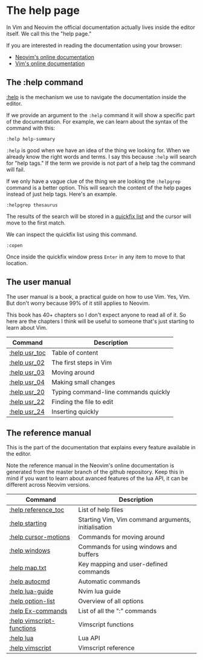 # The help page

In Vim and Neovim the official documentation actually lives inside the editor itself. We call this the "help page."

If you are interested in reading the documentation using your browser:

* [Neovim's online documentation](https://neovim.io/doc/user/index.html)
* [Vim's online documentation](https://vimhelp.org/)

## The :help command

[:help](https://neovim.io/doc/user/helphelp.html#%3Ahelp) is the mechanism we use to navigate the documentation inside the editor.

If we provide an argument to the `:help` command it will show a specific part of the documentation. For example, we can learn about the syntax of the command with this:

```vim
:help help-summary
```

`:help` is good when we have an idea of the thing we looking for. When we already know the right words and terms. I say this because `:help` will search for "help tags." If the term we provide is not part of a help tag the command will fail.

If we only have a vague clue of the thing we are looking the `:helpgrep` command is a better option. This will search the content of the help pages instead of just help tags. Here's an example.

```vim
:helpgrep thesaurus
```

The results of the search will be stored in a [quickfix list](https://neovim.io/doc/user/quickfix.html#Quickfix) and the cursor will move to the first match.

We can inspect the quickfix list using this command.

```vim
:copen
```

Once inside the quickfix window press `Enter` in any item to move to that location.

## The user manual

The user manual is a book, a practical guide on how to use Vim. Yes, Vim. But don't worry because 99% of it still applies to Neovim.

This book has 40+ chapters so I don't expect anyone to read all of it. So here are the chapters I think will be useful to someone that's just starting to learn about Vim.

| Command | Description |
| --- | --- |
| [:help usr_toc](https://neovim.io/doc/user/usr_toc.html) | Table of content |
| [:help usr_02](https://neovim.io/doc/user/usr_02.html#usr_02.txt) | The first steps in Vim |
| [:help usr_03](https://neovim.io/doc/user/usr_03.html#usr_03.txt) | Moving around |
| [:help usr_04](https://neovim.io/doc/user/usr_04.html#usr_04.txt) | Making small changes |
| [:help usr_20](https://neovim.io/doc/user/usr_20.html#usr_20.txt) | Typing command-line commands quickly |
| [:help usr_22](https://neovim.io/doc/user/usr_22.html#usr_22.txt) | Finding the file to edit |
| [:help usr_24](https://neovim.io/doc/user/usr_24.html#usr_24.txt) | Inserting quickly |

## The reference manual

This is the part of the documentation that explains every feature available in the editor.

Note the reference manual in the Neovim's online documentation is generated from the master branch of the github repository. Keep this in mind if you want to learn about avanced features of the lua API, it can be different across Neovim versions.

| Command | Description |
| --- | --- |
| [:help reference_toc](https://neovim.io/doc/user/index.html#reference_toc) | List of help files |
| [:help starting](https://neovim.io/doc/user/starting.html#starting) | Starting Vim, Vim command arguments, initialisation |
| [:help cursor-motions](https://neovim.io/doc/user/motion.html#motion.txt) | Commands for moving around |
| [:help windows](https://neovim.io/doc/user/windows.html#windows) | Commands for using windows and buffers |
| [:help map.txt](https://neovim.io/doc/user/map.html) | Key mapping and user-defined commands |
| [:help autocmd](https://neovim.io/doc/user/autocmd.html) | Automatic commands |
| [:help lua-guide](https://neovim.io/doc/user/lua-guide.html#lua-guide) | Nvim lua guide |
| [:help option-list](https://neovim.io/doc/user/quickref.html#option-list) | Overview of all options |
| [:help Ex-commands](https://neovim.io/doc/user/vimindex.html#Ex-commands) |  List of all the ":" commands |
| [:help vimscript-functions](https://neovim.io/doc/user/builtin.html#vimscript-functions) | Vimscript functions |
| [:help lua](https://neovim.io/doc/user/lua.html#lua) | Lua API |
| [:help vimscript](https://neovim.io/doc/user/eval.html#vimscript) | Vimscript reference |

